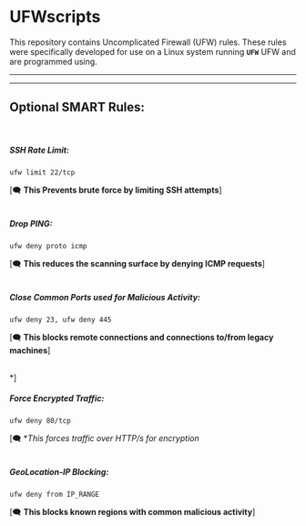 

# UFWscripts

This repository contains Uncomplicated Firewall (UFW) rules.  These rules were specifically developed for use on a Linux system running **```UFW```** UFW and are programmed using.

---
---

## Optional **SMART** Rules: 


<br>

##### SSH Rate Limit:
```
ufw limit 22/tcp
```
[🗨️ **This Prevents brute force by limiting SSH attempts**]
<br>
<br>
  

##### Drop PING:
```
ufw deny proto icmp
```
[🗨️ **This reduces the scanning surface by denying ICMP requests**]
<br>
<br>
  

##### Close Common Ports used for Malicious Activity:
```
ufw deny 23, ufw deny 445
```
[🗨️ **This blocks remote connections and connections to/from legacy machines**]
<br>
<br>

*]
##### Force Encrypted Traffic:
```
ufw deny 80/tcp
```
[🗨️ **This forces traffic over HTTP/s for encryption*
<br>
<br>


##### GeoLocation-IP Blocking:
```
ufw deny from IP_RANGE
```
[🗨️ **This blocks known regions with common malicious activity**]
<br>
<br>
